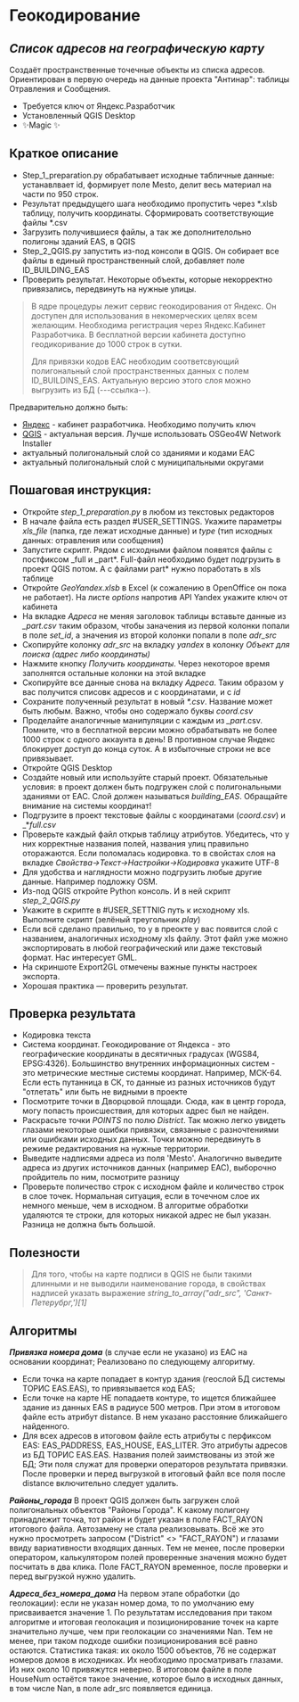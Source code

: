 # Геокодирование
## _Список адресов на географическую карту_

Создаёт пространственные точечные объекты из списка адресов. 
Ориентирован в первую очередь на данные проекта "Антинар": таблицы Отравления и Сообщения.

- Требуется ключ от Яндекс.Разработчик
- Установленный QGIS Desktop
- ✨Magic ✨

## Краткое описание

- Step_1_preparation.py обрабатывает исходные табличные данные: устанавлвает id, формирует поле Mesto, делит весь материал на части по 950 строк.
- Результат предыдущего шага необходимо пропустить через *.xlsb таблицу, получить координаты. Сформировать соответствующие файлы *.csv
- Загрузить получившиеся файлы, а так же дополнителольно полигоны зданий EAS, в QGIS
- Step_2_QGIS.py запустить из-под консоли в QGIS. Он собирает все файлы в единый пространственный слой, добавляет поле ID_BUILDING_EAS 
- Проверить результат. Некоторые объекты, которые некорректно привязались, передвинуть на нужные улицы.


> В ядре процедуры лежит сервис геокодирования
> от Яндекс. Он доступен для использования в 
> некомерческих целях всем желающим. Необходима
> регистрация через Яндекс.Кабинет Разработчика.
> В бесплатной версии кабинета доступно геодикоривание
> до 1000 строк в сутки.
> 
> Для привязки кодов ЕАС необходим соответсвующий полигональный
слой пространственных данных с полем ID_BUILDINS_EAS. Актуальную
версию этого слоя можно выгрузить из БД  (---ссылка--). 


Предварительно должно быть:
- [Яндекс](https://yandex.ru/dev/jsapi-v2-1/doc/ru/#get-api-key) - кабинет разработчика. Необходимо получить ключ
- [QGIS](https://www.qgis.org/en/site/forusers/download.html) - актуальная версия. Лучше использовать OSGeo4W Network Installer
- актуальный полигональный слой со зданиями и кодами ЕАС
- актуальный полигональный слой с муниципальными округами


## Пошаговая инструкция:
- Откройте _step_1_preparation.py_ в любом из текстовых редакторов
- В начале файла есть раздел #USER_SETTINGS. Укажите параметры _xls_file_ (папка, где лежат исходные данные) и _type_ (тип исходных данных: отравления или сообщения)
- Запустите скрипт. Рядом с исходными файлом появятся файлы с постфиксом _full и _part*. Full-файл необходимо будет подгрузить в проект QGIS потом. А с файлами part* нужно поработать в xls таблице
- Откройте _GeoYandex.xlsb_  в Excel (к сожалению в OpenOffice он пока не работает). На листе _options_ напротив API Yandex укажите ключ от кабинета
- На вкладке _Адреса_ не меняя заголовок таблицы вставьте данные из _*_part*.csv_ таким образом, чтобы заначения из первой колонки попали в поле _set_id_, а значения из второй колонки попали в поле _adr_src_
- Скопируйте колонку _adr_src_ на вкладку _yandex_ в колонку _Объект для поиска (адрес либо координаты)_
- Нажмите кнопку _Получить координаты_. Через некоторое время заполнятся остальные колонки на этой вкладке
- Скопируйте все данные снова на вкладку _Адреса_. Таким образом у вас получится списовк адресов и с координатами, и с _id_
- Сохраните полученный результат в новый _*.csv_. Название может быть любым. Важно, чтобы оно содержало буквы _*coord*.csv_
- Проделайте аналогичные манипуляции с каждым из *_part*.csv. Помните, что в бесплатной версии можно обрабатывать не более 1000 строк с одного аккаунта в день! В противном случае Яндекс блокирует доступ до конца суток. А в избыточные строки не все привязывает.
- Откройте QGIS Desktop
- Создайте новый или используйте старый проект. Обязательные условия: в проект должен быть подгружен слой с полигональными зданиями от ЕАС. Слой должен называться _building_EAS_. Обращайте внимание на системы координат! 
- Подгрузите в проект текстовые файлы с координатами (_*coord*.csv_) и  _*_full.csv_
- Проверьте каждый файл открыв таблицу атрибутов. Убедитесь, что у них корректные названия полей, названия улиц правильно оторажаются. Если поломалась кодировка. то  в свойстах слоя на вкладке _Свойства->Текст->Настройки->Кодировка_ укажите UTF-8
- Для удобства и наглядности можно подгрузить любые другие данные. Например подложку OSM.
- Из-под QGIS откройте Python консоль. И в ней скрипт _step_2_QGIS.py_
- Укажите в скрипте в #USER_SETTNIG путь к исходному xls. Выполните скрипт (зелёный треугольник _play_)
- Если всё сделано правильно, то у в преокте у вас появится слой c названием, аналогичных исходному xls файлу. Этот файл уже можно экспортировать в любой географический или даже текстовый формат. Нас интересует GML.
- На скриншоте Export2GL отмечены важные пункты настроек экспорта.
- Хорошая практика — проверить результат.

## Проверка результата
- Кодировка текста
- Система координат. Геокодирование от Яндекса - это географические координаты в десятичных градусах (WGS84, EPSG:4326). Большинство внутренних информационных систем - это метрические местные системы координат. Например, МСК-64. Если есть путанница в СК, то данные из разных источников будут "отлетать" или быть не видными в проекте
- Посмотрите точки в Дворцовой площади. Сюда, как в центр города, могу попасть происшествия, для которых адрес был не найден.
- Раскрасьте точки _POINTS_ по полю _District_. Так можно легко увидеть глазами некоторые ошибки привязки, связанные с разночтениями или ошибками исходных данных. Точки можно передвинуть в режиме редактирования на нужные территории.
- Выведите надписями адреса из поля 'Mesto'. Аналогично выведите адреса из других источников данных (например ЕАС), выборочно пройдитель по ним, посмотрите разницу
- Проверьте поличество строк с исходном файле и количество строк в слое точек. Нормальная ситуация, если в точечном слое их немного меньше, чем в исходном. В алгоритме обработки удаляются те строки, для которых никакой адрес не был указан. Разница не должна быть большой.

## Полезности
> Для того, чтобы на карте подписи в QGIS не были такими длинными и не выводили наименование города,
> в свойствах надписей указать выражение  _string_to_array("adr_src", 'Санкт-Петерубрг,')[1]_
>
## Алгоритмы
**_Привязка номера дома_** (в случае если не указано) из ЕАС на основании координат;
Реализовано по следующему алгоритму.
- Если точка на карте попадает в контур здания (геослой БД системы ТОРИС EAS.EAS), то привязывается код EAS;
- Если точке на карте НЕ попадаетв контуре, то ищется ближайшее здание из данных EAS в радиусе 500 метров. При этом в итоговом файле есть атрибут distance. В нем указано расстояние ближайшего найденного.
- Для всех адресов в итоговом файле есть атрибуты с перфиксом EAS: EAS_PADDRESS, EAS_HOUSE, EAS_LITER. Это атрибуты адресов из БД ТОРИС EAS.EAS. Названия полей заимствованы из этой же БД; Эти поля служат для проверки операторов результата привязки. После проверки и перед выгрузкой в итоговый файл все поля после distance включительно следует удалить.

**_Районы_города_**
В проект QGIS должен быть загружен слой полигональных объектов "Районы Города". К какому полигону принадлежит точка, тот район и будет указан в поле FACT_RAYON итогового файла. Автозамену не стала реализовывать. Всё  же это нужно просмотреть запросом ("District" <>  "FACT_RAYON") и глазами ввиду вариативности входящих данных. Тем не менее, после проверки оператором, калькулятором полей проверенные значения можно будет посчитать в два клика. Поле  FACT_RAYON  временное, после проверки и перед выгрузкой нужно удалить.

**_Адреса_без_номера_дома_**
На первом этапе обработки (до геолокации): если не указан номер дома, то по умолчанию ему присваивается значение 1.
По результатам исследования при таком алгоритме и итоговая геолокация и позиционирование точек на карте значительно лучше, чем при геолокации со значениями Nan. Тем не менее, при таком подходе ошибки позиционирования всё равно остаются. Статистика такая:
их около 1500 объектов, 76 не содержат номеров домов в исходниках. Их необходимо просматривать глазами. Из них около 10 привяжутся неверно.
В итоговом файле в поле HouseNum остаётся такое значение, которое было в исходных данных, в том числе Nan, в поле adr_src появляется единица.

